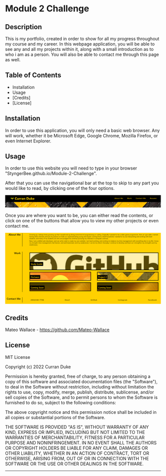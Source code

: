 # Module 2 Challenge

## Description

This is my portfolio, created in order to show for all my progress throughout my course and my career. In this webpage application, you will be able to see any and all my projects within it, along with a small introduction as to who i am as a person. You will also be able to contact me through this page as well. 

## Table of Contents

- Installation
- Usage
- [Credits]
- [License]

## Installation

In order to use this application, you will only need a basic web browser. Any will work, whether it be Microsoft Edge, Google Chrome, Mozilla Firefox, or even Internet Explorer.

## Usage
In order to use this website you will need to type in your browser "StyngerBee.github.io/Module-2-Challenge".



After that you can use the navigational bar at the top to skip to any part you would like to read, by clicking one of the four options.

![image of header banner](assets/images/readmenav.png)

Once you are where you want to be, you can either read the contents, or click on one of the buttons that allow you to view my other projects or even contact me.

![image of main section](assets/images/readmemain.png)


## Credits

Mateo Wallace - https://github.com/Mateo-Wallace

## License

MIT License

Copyright (c) 2022 Curran Duke

Permission is hereby granted, free of charge, to any person obtaining a copy
of this software and associated documentation files (the "Software"), to deal
in the Software without restriction, including without limitation the rights
to use, copy, modify, merge, publish, distribute, sublicense, and/or sell
copies of the Software, and to permit persons to whom the Software is
furnished to do so, subject to the following conditions:

The above copyright notice and this permission notice shall be included in all
copies or substantial portions of the Software.

THE SOFTWARE IS PROVIDED "AS IS", WITHOUT WARRANTY OF ANY KIND, EXPRESS OR
IMPLIED, INCLUDING BUT NOT LIMITED TO THE WARRANTIES OF MERCHANTABILITY,
FITNESS FOR A PARTICULAR PURPOSE AND NONINFRINGEMENT. IN NO EVENT SHALL THE
AUTHORS OR COPYRIGHT HOLDERS BE LIABLE FOR ANY CLAIM, DAMAGES OR OTHER
LIABILITY, WHETHER IN AN ACTION OF CONTRACT, TORT OR OTHERWISE, ARISING FROM,
OUT OF OR IN CONNECTION WITH THE SOFTWARE OR THE USE OR OTHER DEALINGS IN THE
SOFTWARE.

---
